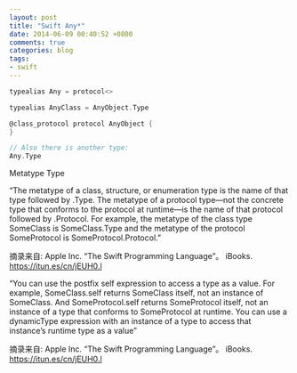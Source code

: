 ```yaml
---
layout: post
title: "Swift Any*"
date: 2014-06-09 00:40:52 +0800
comments: true
categories: blog
tags:
- swift
---
```


```scala
typealias Any = protocol<>

typealias AnyClass = AnyObject.Type

@class_protocol protocol AnyObject {
}

// Also there is another type:
Any.Type

```
Metatype Type

“The metatype of a class, structure, or enumeration type is the name of that type followed by .Type. The metatype of a protocol type—not the concrete type that conforms to the protocol at runtime—is the name of that protocol followed by .Protocol. For example, the metatype of the class type SomeClass is SomeClass.Type and the metatype of the protocol SomeProtocol is SomeProtocol.Protocol.”

摘录来自: Apple Inc. “The Swift Programming Language”。 iBooks. https://itun.es/cn/jEUH0.l

“You can use the postfix self expression to access a type as a value. For example, SomeClass.self returns SomeClass itself, not an instance of SomeClass. And SomeProtocol.self returns SomeProtocol itself, not an instance of a type that conforms to SomeProtocol at runtime. You can use a dynamicType expression with an instance of a type to access that instance’s runtime type as a value”

摘录来自: Apple Inc. “The Swift Programming Language”。 iBooks. https://itun.es/cn/jEUH0.l
